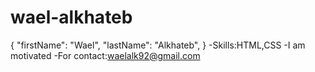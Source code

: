 # wael-alkhateb
{
  "firstName": "Wael",
  "lastName": "Alkhateb",
}
-Skills:HTML,CSS
-I am motivated
-For contact:waelalk92@gmail.com
